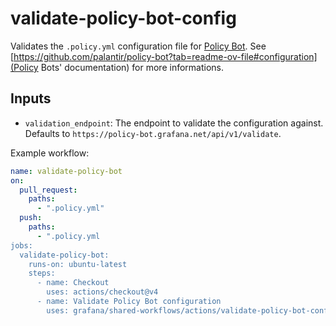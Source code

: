 # validate-policy-bot-config

Validates the `.policy.yml` configuration file for [Policy Bot](https://github.com/palantir/policy-bot).
See [https://github.com/palantir/policy-bot?tab=readme-ov-file#configuration](Policy Bots' documentation) for more informations.

## Inputs

- `validation_endpoint`: The endpoint to validate the configuration against. Defaults to `https://policy-bot.grafana.net/api/v1/validate`.

Example workflow:

<!-- x-release-please-start-version -->

```yaml
name: validate-policy-bot
on:
  pull_request:
    paths:
      - ".policy.yml"
  push:
    paths:
      - ".policy.yml
jobs:
  validate-policy-bot:
    runs-on: ubuntu-latest
    steps:
      - name: Checkout
        uses: actions/checkout@v4
      - name: Validate Policy Bot configuration
        uses: grafana/shared-workflows/actions/validate-policy-bot-config@validate-policy-bot-config-v1.0.0
```

<!-- x-release-please-end-version -->
